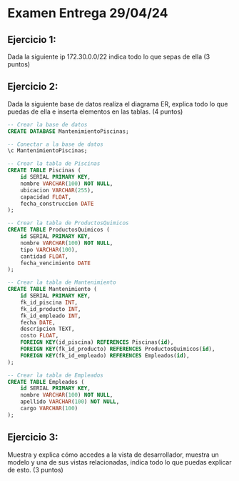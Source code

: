 # Examen Entrega 29/04/24

## Ejercicio 1: 
Dada la siguiente ip 172.30.0.0/22 indica todo lo que sepas de ella (3 puntos)

## Ejercicio 2: 
Dada la siguiente base de datos realiza el diagrama ER, explica todo lo que puedas de ella e inserta elementos en las tablas. (4 puntos)

```SQL
-- Crear la base de datos
CREATE DATABASE MantenimientoPiscinas;

-- Conectar a la base de datos
\c MantenimientoPiscinas;

-- Crear la tabla de Piscinas
CREATE TABLE Piscinas (
    id SERIAL PRIMARY KEY,
    nombre VARCHAR(100) NOT NULL,
    ubicacion VARCHAR(255),
    capacidad FLOAT,
    fecha_construccion DATE
);

-- Crear la tabla de ProductosQuimicos
CREATE TABLE ProductosQuimicos (
    id SERIAL PRIMARY KEY,
    nombre VARCHAR(100) NOT NULL,
    tipo VARCHAR(100),
    cantidad FLOAT,
    fecha_vencimiento DATE
);

-- Crear la tabla de Mantenimiento
CREATE TABLE Mantenimiento (
    id SERIAL PRIMARY KEY,
    fk_id_piscina INT,
    fk_id_producto INT,
    fk_id_empleado INT,
    fecha DATE,
    descripcion TEXT,
    costo FLOAT,
    FOREIGN KEY(id_piscina) REFERENCES Piscinas(id),
    FOREIGN KEY(fk_id_producto) REFERENCES ProductosQuimicos(id),
    FOREIGN KEY(fk_id_empleado) REFERENCES Empleados(id),
);

-- Crear la tabla de Empleados
CREATE TABLE Empleados (
    id SERIAL PRIMARY KEY,
    nombre VARCHAR(100) NOT NULL,
    apellido VARCHAR(100) NOT NULL,
    cargo VARCHAR(100)
);

```

## Ejercicio 3: 
Muestra y explica cómo accedes a la vista de desarrollador, muestra un modelo y una de sus vistas relacionadas, indica todo lo que puedas explicar de esto. (3 puntos)
